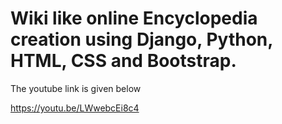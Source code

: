 # Wiki like online Encyclopedia creation using Django, Python, HTML, CSS and Bootstrap.

The youtube link is given below

https://youtu.be/LWwebcEi8c4
